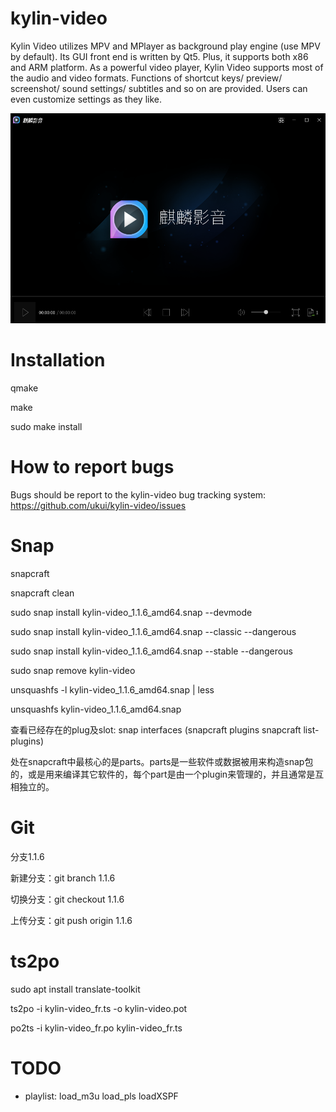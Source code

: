kylin-video
===========

Kylin Video utilizes MPV and MPlayer as background play engine (use MPV by default). Its GUI front end is written by Qt5. Plus, it supports both x86 and ARM platform. As a powerful video player, Kylin Video supports most of the audio and video formats. Functions of shortcut keys/ preview/ screenshot/ sound settings/ subtitles and so on are provided. Users can even customize settings as they like.

![image](./doc/appearence.png)

Installation
============

qmake

make

sudo make install


How to report bugs
==================

Bugs should be report to the kylin-video bug tracking system:
    https://github.com/ukui/kylin-video/issues


Snap
==================

snapcraft

snapcraft clean

sudo snap install kylin-video_1.1.6_amd64.snap --devmode

sudo snap install kylin-video_1.1.6_amd64.snap --classic --dangerous

sudo snap install kylin-video_1.1.6_amd64.snap --stable --dangerous

sudo snap remove kylin-video

unsquashfs -l kylin-video_1.1.6_amd64.snap | less

unsquashfs kylin-video_1.1.6_amd64.snap

查看已经存在的plug及slot:   snap interfaces (snapcraft plugins    snapcraft list-plugins)

处在snapcraft中最核心的是parts。parts是一些软件或数据被用来构造snap包的，或是用来编译其它软件的，每个part是由一个plugin来管理的，并且通常是互相独立的。


Git
==================

分支1.1.6

新建分支：git branch 1.1.6

切换分支：git checkout 1.1.6

上传分支：git push origin 1.1.6


ts2po
==================

sudo apt install translate-toolkit

ts2po -i kylin-video_fr.ts -o kylin-video.pot

po2ts -i kylin-video_fr.po kylin-video_fr.ts


TODO
==================

+ playlist: load_m3u load_pls  loadXSPF 
